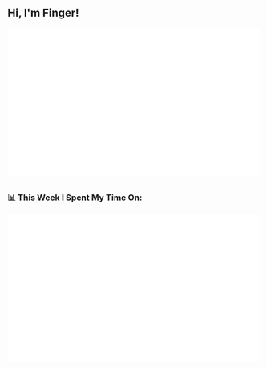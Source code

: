 <h2> Hi, I'm Finger!</h2>

<img align="right" src="https://raw.githubusercontent.com/spianmo/github-stats/master/generated/overview.svg#gh-light-mode-only">

<!-- <img align="right" height="160em" src="https://github-readme-stats-eight-theta.vercel.app/api/top-langs/?username=spianmo&layout=compact&langs_count=8&theme=algolia"/>	 -->
	
```go
package main

type Me struct {
	Name   string
	Job    string
	Code   string
	Skills string
}

func main() {
	me := &Me{
		Name:   "Finger",
		Job:    "Client-side Engineer",
		Code:   "Java and C++ and Others",
		Skills: "Android Security NLP ^o^",
	}
	_ = me
}
```


<h3>📊 This Week I Spent My Time On:</h3>
<img align='right' src="https://raw.githubusercontent.com/spianmo/github-stats/master/generated/languages.svg#gh-light-mode-only">

<!--START_SECTION:waka-->

```text
Java                   19 hrs 45 mins  ████████████████▓░░░░░░░░   66.35 %
Kotlin                 3 hrs 46 mins   ███▒░░░░░░░░░░░░░░░░░░░░░   12.67 %
XML                    2 hrs 52 mins   ██▒░░░░░░░░░░░░░░░░░░░░░░   09.63 %
Properties             1 hr 12 mins    █░░░░░░░░░░░░░░░░░░░░░░░░   04.06 %
Groovy                 1 hr 4 mins     █░░░░░░░░░░░░░░░░░░░░░░░░   03.60 %
Gradle                 29 mins         ▒░░░░░░░░░░░░░░░░░░░░░░░░   01.64 %
```

<!--END_SECTION:waka-->
